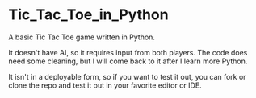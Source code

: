 # Tic_Tac_Toe_in_Python

A basic Tic Tac Toe game written in Python.

It doesn't have AI, so it requires input from both players.
The code does need some cleaning, but I will come back to it after I learn more Python.

It isn't in a deployable form, so if you want to test it out, you can fork or clone the repo and test it out in your favorite editor or IDE.
